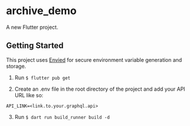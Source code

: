 # archive_demo

A new Flutter project.

## Getting Started

This project uses [Envied](https://pub.dev/packages/envied) for secure environment variable generation and storage.

1. Run `$ flutter pub get`

2. Create an .env file in the root directory of the project and add your API URL like so:

`API_LINK=<link.to.your.graphql.api>`

3. Run `$ dart run build_runner build -d`
